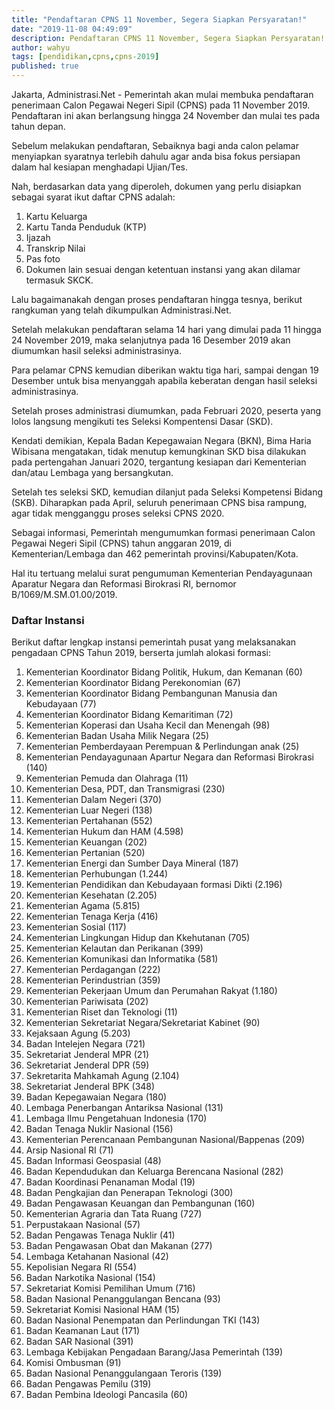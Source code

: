 ```yaml
---
title: "Pendaftaran CPNS 11 November, Segera Siapkan Persyaratan!"
date: "2019-11-08 04:49:09"
description: Pendaftaran CPNS 11 November, Segera Siapkan Persyaratan!.
author: wahyu
tags: [pendidikan,cpns,cpns-2019]
published: true
---
```


Jakarta, Administrasi.Net - Pemerintah akan mulai membuka pendaftaran penerimaan Calon Pegawai Negeri Sipil (CPNS) pada 11 November 2019. Pendaftaran ini akan berlangsung hingga 24 November dan mulai tes pada tahun depan.

Sebelum melakukan pendaftaran, Sebaiknya bagi anda calon pelamar menyiapkan syaratnya terlebih dahulu agar anda bisa fokus persiapan dalam hal kesiapan menghadapi Ujian/Tes.

Nah, berdasarkan data yang diperoleh, dokumen yang perlu disiapkan sebagai syarat ikut daftar CPNS adalah:

1. Kartu Keluarga
2. Kartu Tanda Penduduk (KTP)
3. Ijazah
4. Transkrip Nilai
5. Pas foto
6. Dokumen lain sesuai dengan ketentuan instansi yang akan dilamar termasuk SKCK.

Lalu bagaimanakah dengan proses pendaftaran hingga tesnya, berikut rangkuman yang telah dikumpulkan Administrasi.Net.

Setelah melakukan pendaftaran selama 14 hari yang dimulai pada 11 hingga 24 November 2019, maka selanjutnya pada 16 Desember 2019 akan diumumkan hasil seleksi administrasinya.

Para pelamar CPNS kemudian diberikan waktu tiga hari, sampai dengan 19 Desember untuk bisa menyanggah apabila keberatan dengan hasil seleksi administrasinya.

Setelah proses administrasi diumumkan, pada Februari 2020, peserta yang lolos langsung mengikuti tes Seleksi Kompentensi Dasar (SKD).

Kendati demikian, Kepala Badan Kepegawaian Negara (BKN), Bima Haria Wibisana mengatakan, tidak menutup kemungkinan SKD bisa dilakukan pada pertengahan Januari 2020, tergantung kesiapan dari Kementerian dan/atau Lembaga yang bersangkutan.

Setelah tes seleksi SKD, kemudian dilanjut pada Seleksi Kompetensi Bidang (SKB). Diharapkan pada April, seluruh penerimaan CPNS bisa rampung, agar tidak mengganggu proses seleksi CPNS 2020.

Sebagai informasi, Pemerintah mengumumkan formasi penerimaan Calon Pegawai Negeri Sipil (CPNS) tahun anggaran 2019, di Kementerian/Lembaga dan 462 pemerintah provinsi/Kabupaten/Kota.

Hal itu tertuang melalui surat pengumuman Kementerian Pendayagunaan Aparatur Negara dan Reformasi Birokrasi RI, bernomor B/1069/M.SM.01.00/2019.


### Daftar Instansi
Berikut daftar lengkap instansi pemerintah pusat yang melaksanakan pengadaan CPNS Tahun 2019, berserta jumlah alokasi formasi:

1. Kementerian Koordinator Bidang Politik, Hukum, dan Kemanan (60)
2. Kementerian Koordinator Bidang Perekonomian (67)
3. Kementerian Koordinator Bidang Pembangunan Manusia dan Kebudayaan (77)
4. Kementerian Koordinator Bidang Kemaritiman (72)
5. Kementerian Koperasi dan Usaha Kecil dan Menengah (98)
6. Kementerian Badan Usaha Milik Negara (25)
7. Kementerian Pemberdayaan Perempuan & Perlindungan anak (25)
8. Kementerian Pendayagunaan Apartur Negara dan Reformasi Birokrasi (140)
9. Kementerian Pemuda dan Olahraga (11)
10. Kementerian Desa, PDT, dan Transmigrasi (230)
11. Kementerian Dalam Negeri (370)
12. Kementerian Luar Negeri (138)
13. Kementerian Pertahanan (552)
14. Kementerian Hukum dan HAM (4.598)
15. Kementerian Keuangan (202)
16. Kementerian Pertanian (520)
17. Kementerian Energi dan Sumber Daya Mineral (187)
18. Kementerian Perhubungan (1.244)
19. Kementerian Pendidikan dan Kebudayaan formasi Dikti (2.196)
20. Kementerian Kesehatan (2.205)
21. Kementerian Agama (5.815)
22. Kementerian Tenaga Kerja (416)
23. Kementerian Sosial (117)
24. Kementerian Lingkungan Hidup dan Kkehutanan (705)
25. Kementerian Kelautan dan Perikanan (399)
26. Kementerian Komunikasi dan Informatika (581)
27. Kementerian Perdagangan (222)
28. Kementerian Perindustrian (359)
29. Kementerian Pekerjaan Umum dan Perumahan Rakyat (1.180)
30. Kementerian Pariwisata (202)
31. Kementerian Riset dan Teknologi (11)
32. Kementerian Sekretariat Negara/Sekretariat Kabinet (90)
33. Kejaksaan Agung (5.203)
34. Badan Intelejen Negara (721)
35. Sekretariat Jenderal MPR (21)
36. Sekretariat Jenderal DPR (59)
37. Sekretarita Mahkamah Agung (2.104)
38. Sekretariat Jenderal BPK (348)
39. Badan Kepegawaian Negara (180)
40. Lembaga Penerbangan Antariksa Nasional (131)
41. Lembaga Ilmu Pengetahuan Indonesia (170)
42. Badan Tenaga Nuklir Nasional (156)
43. Kementerian Perencanaan Pembangunan Nasional/Bappenas (209)
44. Arsip Nasional RI (71)
45. Badan Informasi Geospasial (48)
46. Badan Kependudukan dan Keluarga Berencana Nasional (282)
47. Badan Koordinasi Penanaman Modal (19)
48. Badan Pengkajian dan Penerapan Teknologi (300)
49. Badan Pengawasan Keuangan dan Pembangunan (160)
50. Kementerian Agraria dan Tata Ruang (727)
51. Perpustakaan Nasional (57)
52. Badan Pengawas Tenaga Nuklir (41)
53. Badan Pengawasan Obat dan Makanan (277)
54. Lembaga Ketahanan Nasional (42)
55. Kepolisian Negara RI (554)
56. Badan Narkotika Nasional (154)
57. Sekretariat Komisi Pemilihan Umum (716)
58. Badan Nasional Penanggulangan Bencana (93)
59. Sekretariat Komisi Nasional HAM (15)
60. Badan Nasional Penempatan dan Perlindungan TKI (143)
61. Badan Keamanan Laut (171)
62. Badan SAR Nasional (391)
63. Lembaga Kebijakan Pengadaan Barang/Jasa Pemerintah (139)
64. Komisi Ombusman (91)
65. Badan Nasional Penanggulangaan Teroris (139)
66. Badan Pengawas Pemilu (319)
67. Badan Pembina Ideologi Pancasila (60)

